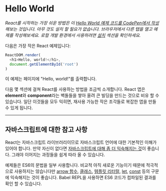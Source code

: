 # Hello World

*React를 시작하는 가장 쉬운 방법은 이 [Hello World 예제 코드를 CodePen에서 작성](https://reactjs.org/redirect-to-codepen/hello-world)해보는 것입니다. 아무 것도 설치 할 필요가 없습니다. 브라우저에서 다른 탭을 열고 예제를 작성해보세요. 로컬 개발 환경에서 사용하려면 [설치]([installation]-try-react.md) 섹션을 확인하세요.*

다음은 가장 작은 React 예제입니다:

```javascript
ReactDOM.render(
  <h1>Hello, world!</h1>,
  document.getElementById('root')
)
```

이 예제는 페이지에 "Hello, world!"를 출력합니다.

다음 몇 섹션에 걸쳐 React를 사용하는 방법을 조금씩 소개합니다. React 앱은 **element**와 **component**라는 벽돌들을 쌓아 올려 큰 빌딩을 만드는 것으로 비유 할 수 있습니다. 일단 이것들을 모두 익히면, 재사용 가능한 작은 조각들로 복잡한 앱을 만들 수 있게 됩니다.

---

## 자바스크립트에 대한 참고 사항

React는 자바스크립트 라이브러리이므로 자바스크립트 언어에 대한 기본적인 이해가 있어야 합니다. 만약 자신이 없다면 [자바스크립트에 대해 좀 더 익숙해지는 것](https://developer.mozilla.org/en-US/docs/Web/JavaScript/A_re-introduction_to_JavaScript)이 좋습니다. 그래야 이어지는 과정들을 쉽게 따라 올 수 있습니다.

예제들은 ES6의 문법을 일부 사용합니다. 비교적 아직 새로운 기능이기 때문에 적극적으로 사용하지는 않습니다만 [arrow 함수](https://developer.mozilla.org/en-US/docs/Web/JavaScript/Reference/Functions/Arrow_functions), [클래스](https://developer.mozilla.org/en-US/docs/Web/JavaScript/Reference/Classes), [템플릿 리터럴](https://developer.mozilla.org/en/docs/Web/JavaScript/Reference/Template_literals), [let](https://developer.mozilla.org/en-US/docs/Web/JavaScript/Reference/Statements/let), [const](https://developer.mozilla.org/en-US/docs/Web/JavaScript/Reference/Statements/const) 등의 구문에 익숙해지는 것이 좋습니다. Babel REPL을 사용하면 ES6 코드가 컴파일된 결과를 확인 할 수 있습니다.